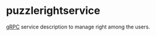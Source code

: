# puzzlerightservice

[gRPC](https://grpc.io/) service description to manage right among the users.
